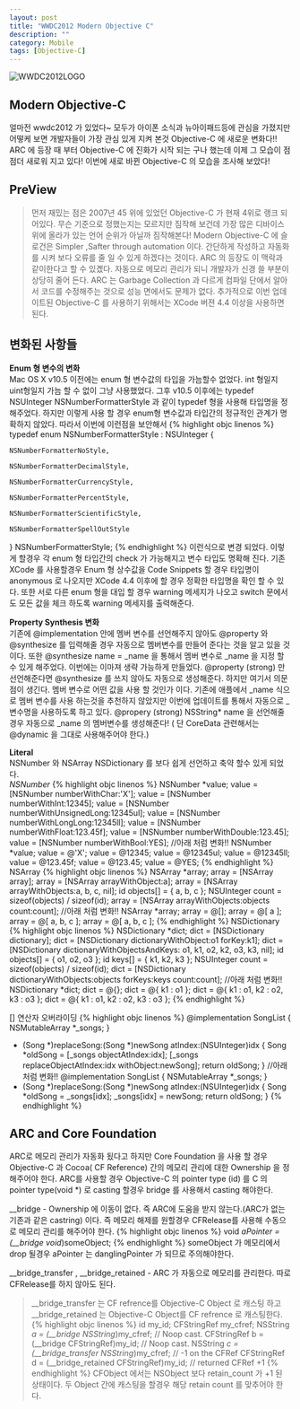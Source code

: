 ```yaml
---
layout: post
title: "WWDC2012 Modern Objective C"
description: ""
category: Mobile
tags: [Objective-C]
---
```


![WWDC2012LOGO](http://www.blogcdn.com/www.tuaw.com/media/2012/04/wwdc2012.jpg)

## Modern Objective-C
얼마전 wwdc2012 가 있었다~ 모두가 아이폰 소식과 뉴아이패드등에 관심을 가졌지만 어떻케 보면 개발자들이 가장 관심 있게 지켜 본것 Objective-C 에 새로운 변화다!!
ARC 에 등장 때 부터 Objective-C 에 진화가 시작 되는 구나 했는데 이제 그 모습이 점점더 새로워 지고 있다!
이번에 새로 바뀐 Objective-C 의 모습을 조사해 보았다!

## PreView

> 먼저 재밌는 점은 2007년 45 위에 있었던 Objective-C 가 현재 4위로 랭크 되어있다. 무슨 기준으로
> 정했는지는 모르지만 짐작해 보건데 가장 많은 디바이스 위에 올라가 있는 언어 순위가 아닐까 짐작해본다!
Modern Objective-C 에 슬로건은
Simpler ,Safter through automation 이다.
간단하게 작성하고 자동화를 시켜 보다 오류를 줄 일 수 있게 하겠다는 것이다. ARC 의 등장도 이 맥락과 같이한다고 할 수 있곘다. 자동으로 메모리 관리가 되니 개발자가 신경 쓸 부분이 상당히 줄어 든다.
ARC 는 Garbage Collection 과 다르게 컴파일 단에서 알아서 코드를 수정해주는 것으로 성능 면에서도 문제가 없다.
추가적으로 이번 업데이트된 Objective-C 를 사용하기 위해서는 XCode 버젼 4.4 이상을 사용하면 된다.

## 변화된 사항들
**Enum 형 변수의 변화**<br>
Mac OS X v10.5 이전에는 enum 형 변수값의 타입을 가늠할수 없었다.  int 형일지 uint형일지 가늠 할 수 없이 그냥 사용했었다. 그후 v10.5 이후에는
typedef NSUInteger NSNumberFormatterStyle 과 같이 typedef 형을 사용해 타입명을 정해주었다.
하지만 이렇게 사용 할 경우 enum형 변수값과 타입간의 정규적인 관계가 명확하지 않았다. 따라서 이번에 이런점을 보안해서
{% highlight objc linenos %}
typedef enum NSNumberFormatterStyle : NSUInteger {

    NSNumberFormatterNoStyle,

    NSNumberFormatterDecimalStyle,

    NSNumberFormatterCurrencyStyle,

    NSNumberFormatterPercentStyle,

    NSNumberFormatterScientificStyle,

    NSNumberFormatterSpellOutStyle

} NSNumberFormatterStyle;
{% endhighlight %}
이런식으로 변경 되었다. 이렇게 할경우 각 enum 형 타입간의 check 가 가능해지고 변수 타입도 명확해 진다.
기존 XCode 를 사용할경우 Enum 형 상수값을 Code Snippets 할 경우 타입명이 anonymous 로 나오지만 XCode 4.4 이후에 할 경우 정확한 타입명을 확인 할 수 있다.
또한 서로 다른 enum 형을 대입 할 경우 warning 메세지가 나오고 switch 문에서도 모든 값을 체크 하도록 warning 메세지를 출력해준다.

**Property Synthesis 변화** <br>
기존에 @implementation 안에 멤버 변수를 선언해주지 않아도
@property 와 @synthesize 를 입력해줄 경우 자동으로 멤버변수를 만들어 준다는 것을 알고 있을 것이다.
또한 @synthesize name = _name 을 통해서 멤버 변수로 _name 을 지정 할 수 있게 해주었다.
이번에는 이마져 생략 가능하게 만들었다.
@property (strong) 만 선언해준다면 @synthesize 를 쓰지 않아도 자동으로 생성해준다.
하지만 여기서 의문점이 생긴다. 멤버 변수로 어떤 값을 사용 할 것인가 이다. 기존에 애플에서 _name 식으로 멤버 변수를 사용 하는것을 추천하지 않았지만 이번에 업데이트를 통해서 자동으로 _변수명을 사용하도록 하고 있다.
@propery (strong) NSString* name 을 선언해줄 경우 자동으로 _name 의 멤버변수를 생성해준다!
( 단 CoreData 관련해서는 @dynamic 을 그대로 사용해주어야 한다.)

**Literal** <br>
NSNumber  와 NSArray NSDictionary 를 보다 쉽게 선언하고 축약 할수 있게 되었다.<br>
*NSNumber*
{% highlight objc linenos %}
NSNumber *value;
value = [NSNumber numberWithChar:'X'];
value = [NSNumber numberWithInt:12345];
value = [NSNumber numberWithUnsignedLong:12345ul];
value = [NSNumber numberWithLongLong:12345ll];
value = [NSNumber numberWithFloat:123.45f];
value = [NSNumber numberWithDouble:123.45];
value = [NSNumber numberWithBool:YES];
//아래 처럼 변화!!
NSNumber *value;
value = @'X';
value = @12345;
value = @12345ul;
value = @12345ll;
value = @123.45f;
value = @123.45;
value = @YES;
{% endhighlight %}
NSArray
{% highlight objc linenos %}
NSArray *array;
array = [NSArray array];
array = [NSArray arrayWithObject:a];
array = [NSArray arrayWithObjects:a, b, c, nil];
id objects[] = { a, b, c };
NSUInteger count = sizeof(objects) / sizeof(id);
array = [NSArray arrayWithObjects:objects count:count];
//아래 처럼 변화!!
NSArray *array;
array = @[];
array = @[ a ];
array = @[ a, b, c ];
array = @[ a, b, c ];
{% endhighlight %}
NSDictionary
{% highlight objc linenos %}
NSDictionary *dict;
dict = [NSDictionary dictionary];
dict = [NSDictionary dictionaryWithObject:o1 forKey:k1];
dict = [NSDictionary dictionaryWithObjectsAndKeys:
                       o1, k1, o2, k2, o3, k3, nil];
id objects[] = { o1, o2, o3 };
id keys[] = { k1, k2, k3 };
NSUInteger count = sizeof(objects) / sizeof(id);
dict = [NSDictionary dictionaryWithObjects:objects
                                   forKeys:keys
                                     count:count];
//아래 처럼 변화!!
NSDictionary *dict;
dict = @{};
dict = @{ k1 : o1 };
dict = @{ k1 : o1, k2 : o2, k3 : o3 };
dict = @{ k1 : o1, k2 : o2, k3 : o3 };
{% endhighlight %}

\[] 연산자 오버라이딩
{% highlight objc linenos %}
@implementation SongList {
  NSMutableArray *_songs;
}
- (Song *)replaceSong:(Song *)newSong atIndex:(NSUInteger)idx {
    Song *oldSong = [_songs objectAtIndex:idx];
    [_songs replaceObjectAtIndex:idx withObject:newSong];
    return oldSong;
}
//아래처럼 변화!!
@implementation SongList {
  NSMutableArray *_songs;
}
- (Song *)replaceSong:(Song *)newSong atIndex:(NSUInteger)idx {
    Song *oldSong = _songs[idx];
    _songs[idx] = newSong;
    return oldSong;
}
{% endhighlight %}

## ARC and Core Foundation

ARC로 메모리 관리가 자동화 됬다고 하지만 Core Foundation 을 사용 할 경우 Objective-C 과 Cocoa( CF Reference) 간의 메모리 관리에 대한  Ownership 을 정해주어야 한다.
ARC를 사용할 경우 Objective-C 의 pointer type (id) 를 C 의 pointer type(void *) 로 casting 할경우 bridge 를 사용해서 casting 해야한다.

\__bridge - Ownership 에 이동이 없다. 즉 ARC에 도움을 받지 않는다.(ARC가 없는 기존과 같은 castring) 이다. 즉 메모리 해제를 원할경우 CFRelease를 사용해 수동으로 메모리 관리를 해주어야 한다.
{% highlight objc linenos %}
void *aPointer = (__bridge void*)someObject;
{% endhighlight %}
someObject 가 메모리에서 drop 될경우 aPointer 는 danglingPointer 가 되므로 주의해야한다.

\__bridge_transfer , \__bridge_retained - ARC 가 자동으로 메모리를 관리한다. 따로 CFRelease를 하지 않아도 된다. <br>
>\__bridge_transfer 는 CF refrence를 Objective-C Object 로 캐스팅 하고
>\__bridge_retained 는 Objective-C Object를 CF refrence 로 캐스팅한다.
{% highlight objc linenos %}
id my_id;
CFStringRef my_cfref;
NSString   *a = (__bridge NSString*)my_cfref;     // Noop cast.
CFStringRef b = (__bridge CFStringRef)my_id;      // Noop cast.
NSString   *c = (__bridge_transfer NSString*)my_cfref; // -1 on the CFRef
CFStringRef d = (__bridge_retained CFStringRef)my_id;  // returned CFRef +1
{% endhighlight %}
CFObject 에서는 NSObject 보다 retain_count 가 +1 된 상태이다. 두 Object 간에 캐스팅을 할경우 해당 retain count 를 맞추어야 한다.


